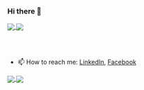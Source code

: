 <!--
**hrachgalstyan/hrachgalstyan** is a ✨ _special_ ✨ repository because its `README.md` (this file) appears on your GitHub profile.

Here are some ideas to get you started:

- 🔭 I’m currently working on ...
- 🌱 I’m currently learning ...
- 👯 I’m looking to collaborate on ...
- 🤔 I’m looking for help with ...
- 💬 Ask me about ...
- 📫 How to reach me: ...
- 😄 Pronouns: ...
- ⚡ Fun fact: ...
-->

### Hi there 👋

<a href="https://github.com/hrachgalstyan/vFruits_api">
  <img align="center" src="https://github-readme-stats.vercel.app/api/pin/?username=hrachgalstyan&repo=vFruits_api&theme=vision-friendly-dark" />
</a>
<a href="https://github.com/hrachgalstyan/vFruits_api">
  <img align="center" src="https://github-readme-stats.vercel.app/api/pin/?username=hrachgalstyan&repo=vFruits_api&theme=vision-friendly-dark" />
</a>


<br></br>
- 📫 How to reach me: [LinkedIn](https://www.linkedin.com/in/hrach-galstyan-a721581b5/), [Facebook](https://www.facebook.com/hrachgalstyann/)

<a href="https://github.com/anuraghazra/github-readme-stats">
  <img align="center" src="https://github-readme-stats.vercel.app/api?username=hrachgalstyan&show_icons=true&theme=synthwave" />
</a>
<a href="https://github.com/KALIMI">
  <img align="center" src="https://github-readme-stats.vercel.app/api/top-langs/?username=hrachgalstyan&layout=compact&theme=dark" />
</a>
